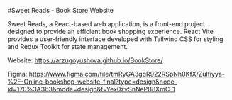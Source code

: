 #Sweet Reads - Book Store Website

Sweet Reads, a React-based web application, is a front-end project designed to provide an efficient book shopping experience. React Vite provides a user-friendly interface developed with Tailwind CSS for styling and Redux Toolkit for state management.

Website: https://arzugoyushova.github.io/BookStore/

Figma: https://www.figma.com/file/tmRyGA3gqR922RSpNh0KfX/Zulfiyya-%2F-Online-bookshop-website-final?type=design&node-id=170%3A363&mode=design&t=Yex0zvSnNePB8XmC-1
